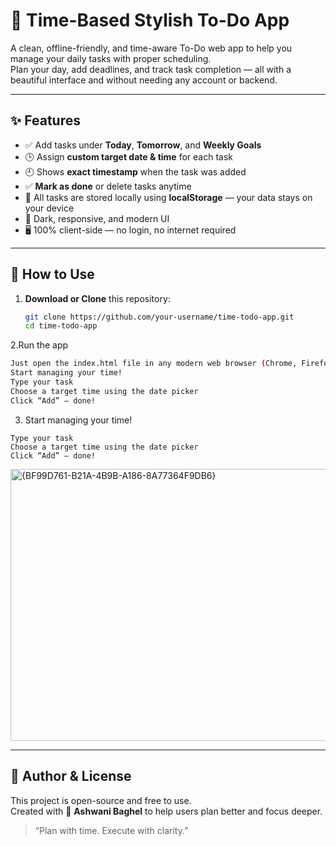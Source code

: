 # 📝 Time-Based Stylish To-Do App

A clean, offline-friendly, and time-aware To-Do web app to help you manage your daily tasks with proper scheduling.  
Plan your day, add deadlines, and track task completion — all with a beautiful interface and without needing any account or backend.

---

## ✨ Features

- ✅ Add tasks under **Today**, **Tomorrow**, and **Weekly Goals**
- 🕒 Assign **custom target date & time** for each task
- 🕘 Shows **exact timestamp** when the task was added
- ✅ **Mark as done** or delete tasks anytime
- 💾 All tasks are stored locally using **localStorage** — your data stays on your device
- 🌙 Dark, responsive, and modern UI
- 🖥️ 100% client-side — no login, no internet required

---

## 📂 How to Use

1. **Download or Clone** this repository:
   ```bash
   git clone https://github.com/your-username/time-todo-app.git
   cd time-todo-app
2.Run the app
  ```bash
  Just open the index.html file in any modern web browser (Chrome, Firefox, Edge, Brave, etc.)
  Start managing your time!
  Type your task
  Choose a target time using the date picker
  Click “Add” — done!
  ```
3. Start managing your time!
  ```
  Type your task
  Choose a target time using the date picker
  Click “Add” — done!
  ```
<img width="944" height="435" alt="{BF99D761-B21A-4B9B-A186-8A77364F9DB6}" src="https://github.com/user-attachments/assets/d4c4a40e-a49b-44fb-b25f-3621f1e71d5f" />
<hr>

## 🙌 Author & License

This project is open-source and free to use.  
Created with 💙 **Ashwani Baghel** to help users plan better and focus deeper.

> “Plan with time. Execute with clarity.”
